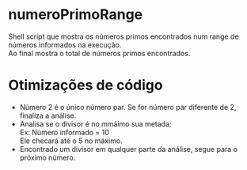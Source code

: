 # numeroPrimoRange
Shell script que mostra os números primos encontrados num range de números informados na execução. <br>
Ao final mostra o total de números primos encontrados.




# Otimizações de código

* Número 2 é o único número par. Se for número par diferente de 2, finaliza a análise.
* Analisa se o divisor é no mmáimo sua metada: <br>
  Ex: Número informado = 10 <br>
  Ele checará até o 5 no máximo.
* Encontrado um divisor em qualquer parte da análise, segue para o próximo número.

